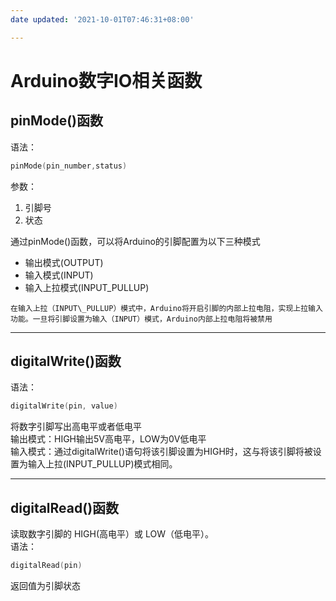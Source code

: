 ```yaml
---
date updated: '2021-10-01T07:46:31+08:00'

---
```


# Arduino数字IO相关函数

## **pinMode()函数**

语法：

```c++
pinMode(pin_number,status)
```

参数：

1. 引脚号
2. 状态

通过pinMode()函数，可以将Arduino的引脚配置为以下三种模式

- 输出模式(OUTPUT)
- 输入模式(INPUT)
- 输入上拉模式(INPUT_PULLUP)

`在输入上拉（INPUT\_PULLUP）模式中，Arduino将开启引脚的内部上拉电阻，实现上拉输入功能。一旦将引脚设置为输入（INPUT）模式，Arduino内部上拉电阻将被禁用`

---

## **digitalWrite()函数**

语法：

```c++
digitalWrite(pin, value)
```

将数字引脚写出高电平或者低电平\
输出模式：HIGH输出5V高电平，LOW为0V低电平\
输入模式：通过digitalWrite()语句将该引脚设置为HIGH时，这与将该引脚将被设置为输入上拉(INPUT_PULLUP)模式相同。

---

## **digitalRead()函数**

读取数字引脚的 HIGH(高电平）或 LOW（低电平）。\
语法：

```c++
digitalRead(pin)
```

返回值为引脚状态
